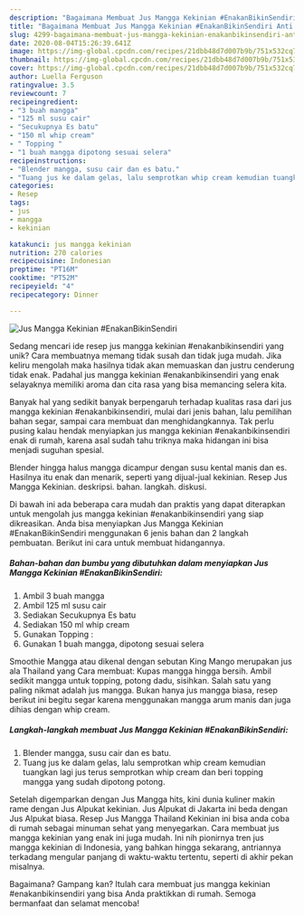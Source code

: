 ```yaml
---
description: "Bagaimana Membuat Jus Mangga Kekinian #EnakanBikinSendiri Anti Gagal"
title: "Bagaimana Membuat Jus Mangga Kekinian #EnakanBikinSendiri Anti Gagal"
slug: 4299-bagaimana-membuat-jus-mangga-kekinian-enakanbikinsendiri-anti-gagal
date: 2020-08-04T15:26:39.641Z
image: https://img-global.cpcdn.com/recipes/21dbb48d7d007b9b/751x532cq70/jus-mangga-kekinian-enakanbikinsendiri-foto-resep-utama.jpg
thumbnail: https://img-global.cpcdn.com/recipes/21dbb48d7d007b9b/751x532cq70/jus-mangga-kekinian-enakanbikinsendiri-foto-resep-utama.jpg
cover: https://img-global.cpcdn.com/recipes/21dbb48d7d007b9b/751x532cq70/jus-mangga-kekinian-enakanbikinsendiri-foto-resep-utama.jpg
author: Luella Ferguson
ratingvalue: 3.5
reviewcount: 7
recipeingredient:
- "3 buah mangga"
- "125 ml susu cair"
- "Secukupnya Es batu"
- "150 ml whip cream"
- " Topping "
- "1 buah mangga dipotong sesuai selera"
recipeinstructions:
- "Blender mangga, susu cair dan es batu."
- "Tuang jus ke dalam gelas, lalu semprotkan whip cream kemudian tuangkan lagi jus terus semprotkan whip cream dan beri topping mangga yang sudah dipotong potong."
categories:
- Resep
tags:
- jus
- mangga
- kekinian

katakunci: jus mangga kekinian 
nutrition: 270 calories
recipecuisine: Indonesian
preptime: "PT16M"
cooktime: "PT52M"
recipeyield: "4"
recipecategory: Dinner

---
```



![Jus Mangga Kekinian #EnakanBikinSendiri](https://img-global.cpcdn.com/recipes/21dbb48d7d007b9b/751x532cq70/jus-mangga-kekinian-enakanbikinsendiri-foto-resep-utama.jpg)

Sedang mencari ide resep jus mangga kekinian #enakanbikinsendiri yang unik? Cara membuatnya memang tidak susah dan tidak juga mudah. Jika keliru mengolah maka hasilnya tidak akan memuaskan dan justru cenderung tidak enak. Padahal jus mangga kekinian #enakanbikinsendiri yang enak selayaknya memiliki aroma dan cita rasa yang bisa memancing selera kita.

Banyak hal yang sedikit banyak berpengaruh terhadap kualitas rasa dari jus mangga kekinian #enakanbikinsendiri, mulai dari jenis bahan, lalu pemilihan bahan segar, sampai cara membuat dan menghidangkannya. Tak perlu pusing kalau hendak menyiapkan jus mangga kekinian #enakanbikinsendiri enak di rumah, karena asal sudah tahu triknya maka hidangan ini bisa menjadi suguhan spesial.

Blender hingga halus mangga dicampur dengan susu kental manis dan es. Hasilnya itu enak dan menarik, seperti yang dijual-jual kekinian. Resep Jus Mangga Kekinian. deskripsi. bahan. langkah. diskusi.


Di bawah ini ada beberapa cara mudah dan praktis yang dapat diterapkan untuk mengolah jus mangga kekinian #enakanbikinsendiri yang siap dikreasikan. Anda bisa menyiapkan Jus Mangga Kekinian #EnakanBikinSendiri menggunakan 6 jenis bahan dan 2 langkah pembuatan. Berikut ini cara untuk membuat hidangannya.

<!--inarticleads1-->

##### Bahan-bahan dan bumbu yang dibutuhkan dalam menyiapkan Jus Mangga Kekinian #EnakanBikinSendiri:

1. Ambil 3 buah mangga
1. Ambil 125 ml susu cair
1. Sediakan Secukupnya Es batu
1. Sediakan 150 ml whip cream
1. Gunakan  Topping :
1. Gunakan 1 buah mangga, dipotong sesuai selera


Smoothie Mangga atau dikenal dengan sebutan King Mango merupakan jus ala Thailand yang Cara membuat: Kupas mangga hingga bersih. Ambil sedikit mangga untuk topping, potong dadu, sisihkan. Salah satu yang paling nikmat adalah jus mangga. Bukan hanya jus mangga biasa, resep berikut ini begitu segar karena menggunakan mangga arum manis dan juga dihias dengan whip cream. 

<!--inarticleads2-->

##### Langkah-langkah membuat Jus Mangga Kekinian #EnakanBikinSendiri:

1. Blender mangga, susu cair dan es batu.
1. Tuang jus ke dalam gelas, lalu semprotkan whip cream kemudian tuangkan lagi jus terus semprotkan whip cream dan beri topping mangga yang sudah dipotong potong.


Setelah digemparkan dengan Jus Mangga hits, kini dunia kuliner makin rame dengan Jus Alpukat kekinian. Jus Alpukat di Jakarta ini beda dengan Jus Alpukat biasa. Resep Jus Mangga Thailand Kekinian ini bisa anda coba di rumah sebagai minuman sehat yang menyegarkan. Cara membuat jus mangga kekinian yang enak ini juga mudah. Ini nih pionirnya tren jus mangga kekinian di Indonesia, yang bahkan hingga sekarang, antriannya terkadang mengular panjang di waktu-waktu tertentu, seperti di akhir pekan misalnya. 

Bagaimana? Gampang kan? Itulah cara membuat jus mangga kekinian #enakanbikinsendiri yang bisa Anda praktikkan di rumah. Semoga bermanfaat dan selamat mencoba!
